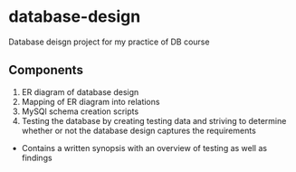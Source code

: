 # database-design
Database deisgn project for my practice of DB course 
## Components
1. ER diagram of database design
2. Mapping of ER diagram into relations
3. MySQl schema creation scripts
4. Testing the database by creating testing data and striving to determine whether or not the database design captures the requirements
  - Contains a written synopsis with an overview of testing as well as findings 

